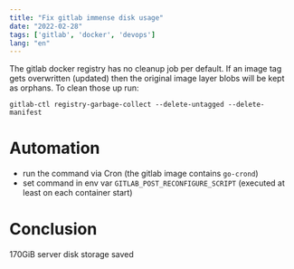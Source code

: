 ```yaml
---
title: "Fix gitlab immense disk usage"
date: "2022-02-28"
tags: ['gitlab', 'docker', 'devops']
lang: "en"
---
```


The gitlab docker registry has no cleanup job per default. If an image tag gets overwritten (updated) then the original
image layer blobs will be kept as orphans. To clean those up run:

```shell
gitlab-ctl registry-garbage-collect --delete-untagged --delete-manifest
```

# Automation

* run the command via Cron (the gitlab image contains `go-crond`)
* set command in env var `GITLAB_POST_RECONFIGURE_SCRIPT` (executed at least on each container start)

# Conclusion

170GiB server disk storage saved
